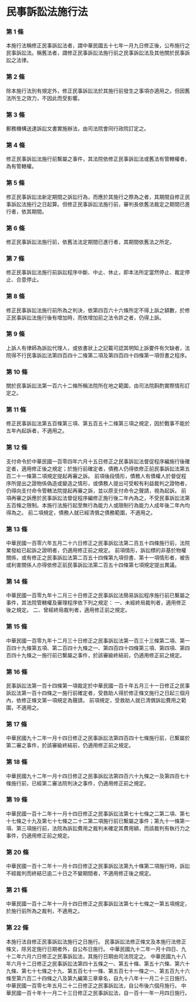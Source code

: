 # 民事訴訟法施行法

### 第 1 條

本施行法稱修正民事訴訟法者，謂中華民國五十七年一月九日修正後，公布施行之民事訴訟法。稱舊法者，謂修正民事訴訟法施行前之民事訴訟法及其他關於民事訴訟之法律。

### 第 2 條

除本施行法別有規定外，修正民事訴訟法於其施行前發生之事項亦適用之。但因舊法所生之效力，不因此而受影響。

### 第 3 條

郵務機構送達訴訟文書實施辦法，由司法院會同行政院訂定之。

### 第 4 條

修正民事訴訟法施行前繫屬之事件，其法院依修正民事訴訟法或舊法有管轄權者，為有管轄權。

### 第 5 條

修正民事訴訟法新定期間之訴訟行為，而應於其施行之際為之者，其期間自修正民事訴訟法施行之日起算。但修正民事訴訟法施行前，審判長依舊法裁定之期間已進行者，依其期間。

### 第 6 條

修正民事訴訟法施行前，依舊法法定期間已進行者，其期間依舊法之所定。

### 第 7 條

修正民事訴訟法施行前訴訟程序中斷、中止、休止，即本法所定當然停止、裁定停止、合意停止。

### 第 8 條

修正民事訴訟法施行前所為之判決，依第四百六十六條所定不得上訴之額數，於修正民事訴訟法施行後有增加時，而依增加前之法令許之者，仍得上訴。

### 第 9 條

上訴人有律師為訴訟代理人，或依書狀上之記載可認其明知上訴要件有欠缺者，法院得不行民事訴訟法第四百四十二條第二項及第四百四十四條第一項但書之程序。

### 第 10 條

關於民事訴訟法第一百六十二條所稱法院所在地之範圍，由司法院斟酌實際情形訂定之。

### 第 11 條

修正民事訴訟法第五百條第三項、第五百五十二條第三項之規定，因於戰事不能於五年內起訴者，不適用之。

### 第 12 條

支付命令於中華民國一百零四年六月十五日修正之民事訴訟法督促程序編施行後確定者，適用修正後之規定；於施行前確定者，債務人仍得依修正前民事訴訟法第五百二十一條第二項規定提起再審之訴。
前項後段情形，債務人有債權人於督促程序所提出之證物係偽造或變造之情形，或債務人提出可受較有利益裁判之證物者，仍得向支付命令管轄法院提起再審之訴，並以原支付命令之聲請，視為起訴。
前項再審之訴應於民事訴訟法督促程序編修正施行後二年內為之，不受民事訴訟法第五百條之限制。本施行法施行起至無行為能力人或限制行為能力人成年後二年內均得為之。
前二項規定，債務人就已經清償之債務範圍，不適用之。

### 第 13 條

中華民國一百零六年五月二十六日修正之民事訴訟法第二百五十四條施行前，法院業發給已起訴之證明者，仍適用修正前之規定。
前項情形，訴訟標的非基於物權關係，或有修正之民事訴訟法第二百五十四條第九項但書、第十一項情形者，被告或利害關係人亦得依修正前民事訴訟法第二百五十四條第七項規定提出異議。

### 第 14 條

中華民國一百零九年十二月三十日修正之民事訴訟法簡易訴訟程序施行前已繫屬之事件，其法院管轄權及審理程序依下列之規定：
一、未經終局裁判者，適用修正後之規定。
二、曾經終局裁判者，適用修正前之規定。

### 第 15 條

中華民國一百零九年十二月三十日修正之民事訴訟法第一百三十三條第二項、第一百四十九條第五項、第二百四十九條之一、第四百四十四條第三項、第四項、第四百四十九條之一施行前已繫屬之事件，於該審級終結前，仍適用修正前之規定。

### 第 16 條

民事訴訟法第一百十四條第一項裁定於中華民國一百十年五月三十一日修正之民事訴訟法第一百十四條之一施行前確定者，受救助人得於修正條文施行之日起三個月內，依修正條文第一項規定為聲請。
前項規定，受救助人就已清償訴訟費用之範圍，不適用之。

### 第 17 條

中華民國九十二年一月十四日修正之民事訴訟法第四百四十七條施行前，已繫屬於第二審之事件，於該審級終結前，仍適用修正前之規定。

### 第 18 條

中華民國九十二年一月十四日修正之民事訴訟法第四百六十九條之一及第四百七十條施行前，已經第二審法院判決之事件，仍適用修正前之規定。

### 第 19 條

中華民國一百十二年十一月十四日修正之民事訴訟法第七十七條之二第二項、第七十七條之十九及第七十七條之二十二第二項施行前已繫屬之事件；第九十一條第一項、第三項施行前，法院為訴訟費用之裁判未確定其費用額，而該裁判有執行力之事件，仍適用修正前之規定。

### 第 20 條

中華民國一百十二年十一月十四日修正之民事訴訟法第九十條第二項施行時，訴訟不經裁判而終結已逾二十日之不變期間者，不適用修正後之規定。

### 第 21 條

中華民國一百十二年十一月十四日修正之民事訴訟法第七十七條之一第五項規定，於施行前所為之裁判，不適用之。

### 第 22 條

本施行法自修正民事訴訟法施行之日施行。
民事訴訟法修正條文及本施行法修正條文，除另定施行日期者外，自公布日施行。
中華民國九十二年一月十四日、九十二年六月六日修正之民事訴訟法，其施行日期由司法院定之。
中華民國九十八年六月十二日修正之民事訴訟法第四十五條之一、第五十條、第五十六條、第六十九條、第七十七條之十九、第五百七十一條、第五百七十一條之一、第五百九十六條至第六百二十四條之八及第九編第三章章名，自九十八年十一月二十三日施行。
中華民國一百零七年五月二十二日修正之民事訴訟法，自公布後六個月施行。
中華民國一百十年十一月二十三日修正之民事訴訟法，自一百十一年一月四日施行。
